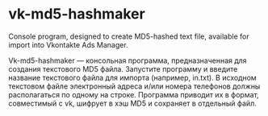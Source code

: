 # vk-md5-hashmaker
Console program, designed to create MD5-hashed text file, available for import into Vkontakte Ads Manager.

Vk-md5-hashmaker — консольная программа, предназначенная для создания текстового MD5 файла. Запустите программу и введите название текстового файла для импорта (например, in.txt). В исходном текстовом файле электронный адреса и/или номера телефонов должны располагаться по одному на строке. Программа приводит их в формат, совместимый с vk, шифрует в хэш MD5 и сохраняет в отдельный файл.
